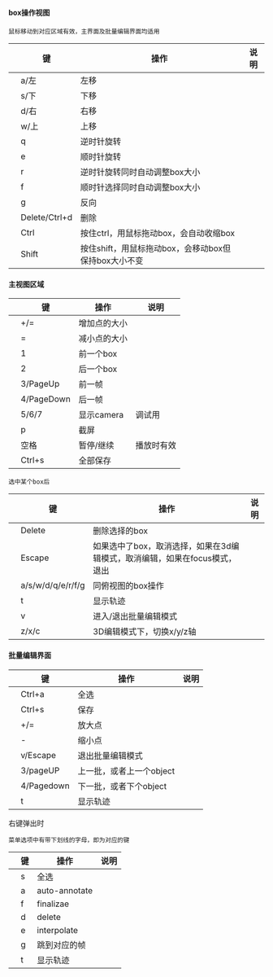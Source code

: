 #### box操作视图

    鼠标移动到对应区域有效，主界面及批量编辑界面均适用

||键|操作|说明|
|----|----|------|------|
||a/左|左移||
||s/下|下移||
||d/右|右移||
||w/上|上移||
||q|逆时针旋转||
||e|顺时针旋转||
||r|逆时针旋转同时自动调整box大小||
||f|顺时针选择同时自动调整box大小||
||g|反向||
||Delete/Ctrl+d|删除||
||Ctrl|按住ctrl，用鼠标拖动box，会自动收缩box||
||Shift|按住shift，用鼠标拖动box，会移动box但保持box大小不变||


#### 主视图区域
||键|操作|说明|
|----|----|------|------|
||+/=|增加点的大小||
||=|减小点的大小||
||1|前一个box||
||2|后一个box||
||3/PageUp|前一帧||
||4/PageDown|后一帧||
||5/6/7|显示camera|调试用|
||p|截屏||
|| 空格|暂停/继续|播放时有效|
||Ctrl+s|全部保存||


    选中某个box后
||键|操作|说明|
|----|----|------|------|
||Delete|删除选择的box||
||Escape|如果选中了box，取消选择，如果在3d编辑模式，取消编辑，如果在focus模式，退出||
||a/s/w/d/q/e/r/f/g|同俯视图的box操作||
||t|显示轨迹||
||v|进入/退出批量编辑模式||
||z/x/c| 3D编辑模式下，切换x/y/z轴||

#### 批量编辑界面


||键|操作|说明|
|----|----|------|------|
||Ctrl+a| 全选||
||Ctrl+s| 保存||
||+/= | 放大点||
||-| 缩小点||
||v/Escape|退出批量编辑模式||
||3/pageUP| 上一批，或者上一个object||
||4/Pagedown| 下一批，或者下个object||
||t|显示轨迹||

右键弹出时
    
    菜单选项中有带下划线的字母，即为对应的键

||键|操作|说明|
|----|----|------|------|
||s|全选||
||a| auto-annotate||
||f|finalizae||
||d|delete||
||e|interpolate||
||g|跳到对应的帧||
||t|显示轨迹||
